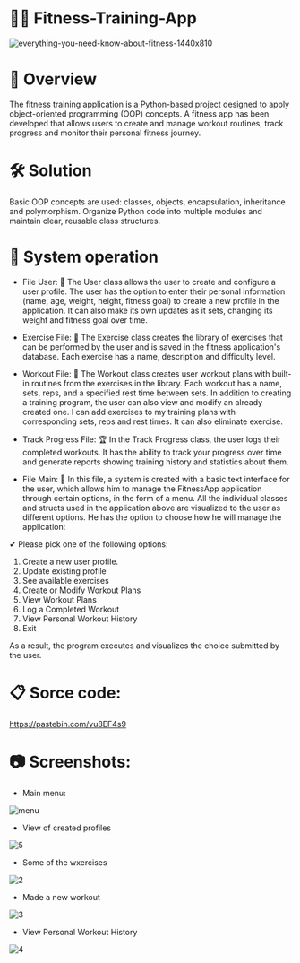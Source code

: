 # 🏋️‍♂️ Fitness-Training-App

![everything-you-need-know-about-fitness-1440x810](https://github.com/user-attachments/assets/6db46533-87eb-4461-aaad-2cc98033e87a)

# 🚀 Overview

The fitness training application is a Python-based project designed to apply object-oriented programming (OOP) concepts. A fitness app has been developed that allows users to create and manage workout routines, track progress and monitor their personal fitness journey.

# 🛠️ Solution

Basic OOP concepts are used: classes, objects, encapsulation, inheritance and polymorphism. Organize Python code into multiple modules and maintain clear, reusable class structures.

# 📝 System operation

 - File User: 👤 The User class allows the user to create and configure a user profile. The user has the option to enter their personal information (name, age, weight, height, fitness goal) to create a new profile in the application. It can also make its own updates as it sets, changing its weight and fitness goal over time.

 - Exercise File: 🔩 The Exercise class creates the library of exercises that can be performed by the user and is saved in the fitness application's database.
Each exercise has a name, description and difficulty level.

 - Workout File: 🥇 The Workout class creates user workout plans with built-in routines from the exercises in the library. Each workout has a name, sets, reps, and a specified rest time between sets. In addition to creating a training program, the user can also view and modify an already created one. I can add exercises to my training plans with corresponding sets, reps and rest times. It can also eliminate exercise.

 - Track Progress File: 🏆 In the Track Progress class, the user logs their completed workouts. It has the ability to track your progress over time and generate reports showing training history and statistics about them.

 - File Main: 🔑 In this file, a system is created with a basic text interface for the user, which allows him to manage the FitnessApp application through certain options, in the form of a menu. All the individual classes and structs used in the application above are visualized to the user as different options. He has the option to choose how he will manage the application:

✔ Please pick one of the following options:
 1. Create a new user profile.
 2. Update existing profile
 3. See available exercises
 4. Create or Modify Workout Plans
 5. View Workout Plans
 6. Log a Completed Workout
 7. View Personal Workout History
 8. Exit

As a result, the program executes and visualizes the choice submitted by the user.

# 📋 Sorce code:

https://pastebin.com/vu8EF4s9

# 📷 Screenshots:

 - Main menu:

![menu](https://github.com/user-attachments/assets/fd49fe1e-635d-450e-98aa-f6c6ff031876)

 - View of created profiles

![5](https://github.com/user-attachments/assets/6ba1ddc5-29e3-4075-882b-45d0437a872b)

 - Some of the wxercises

![2](https://github.com/user-attachments/assets/0a6187ed-ed9a-48df-a685-dbbd6503436f)

 - Made a new workout

![3](https://github.com/user-attachments/assets/0491e218-6f63-4482-a14c-69336b488270)

 - View Personal Workout History

![4](https://github.com/user-attachments/assets/1c839a72-132a-4a72-90d9-620e4dda5f68)


